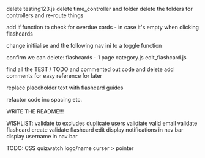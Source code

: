 
delete testing123.js
delete time_controller and folder
delete the folders for controllers and re-route things

add if function to check for overdue cards - in case it's empty when clicking flashcards

change initiialise and the following nav ini to a toggle function

confirm we can delete:
    flashcards - 1 page
    category.js
    edit_flashcard.js

find all the TEST / TODO and commented out code and delete 
add comments for easy reference for later

replace placeholder text with flashcard guides

refactor code inc spacing etc.

WRITE THE README!!!

WISHLIST:
validate to excludes duplicate users
validiate valid email
validate flashcard create
validate flashcard edit
display notifications in nav bar
display username in nav bar

TODO:
CSS quizwatch logo/name curser > pointer
